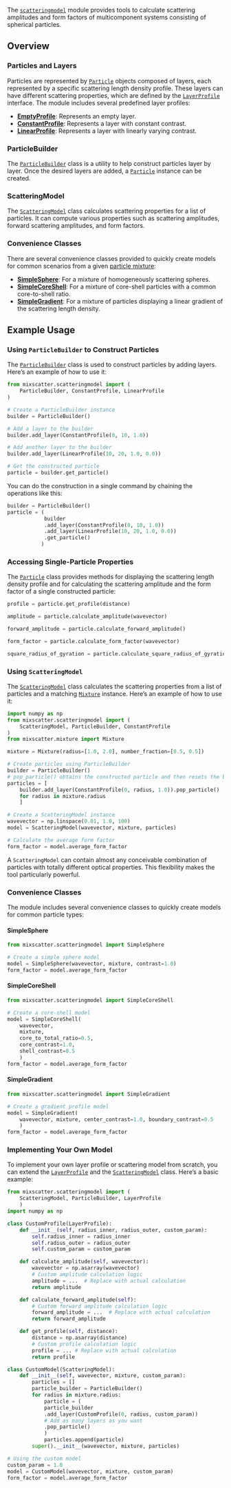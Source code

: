 The [`scatteringmodel`](../api/scatteringmodel_api.md#mixscatter.scatteringmodel) module 
provides tools to calculate scattering amplitudes and form factors of multicomponent systems 
consisting of spherical particles.

## Overview

### Particles and Layers

Particles are represented by [`Particle`](
../api/scatteringmodel_api.md#mixscatter.scatteringmodel.Particle)
objects composed of layers, each represented by a specific scattering length density profile.
These layers can have different scattering properties, which are
defined by the [`LayerProfile`](
../api/scatteringmodel_api.md#mixscatter.scatteringmodel.LayerProfile)
interface. The module includes several predefined layer profiles:

- [**EmptyProfile**](
  ../api/scatteringmodel_api.md#mixscatter.scatteringmodel.EmptyProfile): Represents an
  empty layer.
- [**ConstantProfile**](
  ../api/scatteringmodel_api.md#mixscatter.scatteringmodel.ConstantProfile): Represents a
  layer with constant contrast.
- [**LinearProfile**](
  ../api/scatteringmodel_api.md#mixscatter.scatteringmodel.LinearProfile): Represents a
  layer with linearly varying contrast.

### ParticleBuilder

The [`ParticleBuilder`](
../api/scatteringmodel_api.md#mixscatter.scatteringmodel.ParticleBuilder) class is a
utility to help construct particles layer by layer. Once the desired layers are added, a
[`Particle`](
../api/scatteringmodel_api.md#mixscatter.scatteringmodel.Particle) instance can be created.

### ScatteringModel

The [`ScatteringModel`](
../api/scatteringmodel_api.md#mixscatter.scatteringmodel.ScatteringModel) class
calculates scattering properties for a list of particles. It can compute various properties such
as scattering amplitudes, forward scattering amplitudes, and form factors.

### Convenience Classes

There are several convenience classes provided to quickly create models for common scenarios
from a given [particle mixture](mixtures.md):

- [**SimpleSphere**](
  ../api/scatteringmodel_api.md#mixscatter.scatteringmodel.SimpleSphere): For a mixture of
  homogeneously scattering spheres.
- [**SimpleCoreShell**](
  ../api/scatteringmodel_api.md#mixscatter.scatteringmodel.SimpleCoreShell): For a
  mixture of core-shell particles with a common core-to-shell ratio.
- [**SimpleGradient**](
  ../api/scatteringmodel_api.md#mixscatter.scatteringmodel.SimpleGradient): For a mixture of
  particles displaying a linear gradient of the scattering length density.

## Example Usage

### Using `ParticleBuilder` to Construct Particles

The [`ParticleBuilder`](
../api/scatteringmodel_api.md#mixscatter.scatteringmodel.ParticleBuilder) class is
used to construct particles by adding layers. Here’s an example of how to use it:

```python
from mixscatter.scatteringmodel import (
    ParticleBuilder, ConstantProfile, LinearProfile
)

# Create a ParticleBuilder instance
builder = ParticleBuilder()

# Add a layer to the builder
builder.add_layer(ConstantProfile(0, 10, 1.0))

# Add another layer to the builder
builder.add_layer(LinearProfile(10, 20, 1.0, 0.0))

# Get the constructed particle
particle = builder.get_particle()
```

You can do the construction in a single command by chaining the operations like this:
```python
builder = ParticleBuilder()
particle = (
            builder
            .add_layer(ConstantProfile(0, 10, 1.0))
            .add_layer(LinearProfile(10, 20, 1.0, 0.0))
            .get_particle()
           )
```

### Accessing Single-Particle Properties

The [`Particle`](
../api/scatteringmodel_api.md#mixscatter.scatteringmodel.Particle) class provides methods for
displaying the scattering length density profile and for calculating the scattering amplitude and 
the form factor of a single constructed particle:

```python
profile = particle.get_profile(distance)

amplitude = particle.calculate_amplitude(wavevector)

forward_amplitude = particle.calculate_forward_amplitude()

form_factor = particle.calculate_form_factor(wavevector)

square_radius_of_gyration = particle.calculate_square_radius_of_gyration()
```

### Using `ScatteringModel`

The [`ScatteringModel`](
../api/scatteringmodel_api.md#mixscatter.scatteringmodel.ScatteringModel) class
calculates the scattering properties from a list of particles and a matching [`Mixture`](
../api/mixture_api.md#mixscatter.mixture.Mixture
) instance.
Here’s an example of how to use it:

```python
import numpy as np
from mixscatter.scatteringmodel import (
    ScatteringModel, ParticleBuilder, ConstantProfile
)
from mixscatter.mixture import Mixture

mixture = Mixture(radius=[1.0, 2.0], number_fraction=[0.5, 0.5])

# Create particles using ParticleBuilder
builder = ParticleBuilder()
# pop_particle() obtains the constructed particle and then resets the builder
particles = [
    builder.add_layer(ConstantProfile(0, radius, 1.0)).pop_particle()
    for radius in mixture.radius
    ]

# Create a ScatteringModel instance
wavevector = np.linspace(0.01, 1.0, 100)
model = ScatteringModel(wavevector, mixture, particles)

# Calculate the average form factor
form_factor = model.average_form_factor
```

A `ScatteringModel` can contain almost any conceivable combination of particles with 
totally different optical properties. This flexibility makes the tool particularly powerful.

### Convenience Classes

The module includes several convenience classes to quickly create models for common particle types:

#### SimpleSphere

```python
from mixscatter.scatteringmodel import SimpleSphere

# Create a simple sphere model
model = SimpleSphere(wavevector, mixture, contrast=1.0)
form_factor = model.average_form_factor
```

#### SimpleCoreShell

```python
from mixscatter.scatteringmodel import SimpleCoreShell

# Create a core-shell model
model = SimpleCoreShell(
    wavevector,
    mixture,
    core_to_total_ratio=0.5,
    core_contrast=1.0,
    shell_contrast=0.5
    )
form_factor = model.average_form_factor
```

#### SimpleGradient

```python
from mixscatter.scatteringmodel import SimpleGradient

# Create a gradient profile model
model = SimpleGradient(
    wavevector, mixture, center_contrast=1.0, boundary_contrast=0.5
    )
form_factor = model.average_form_factor
```

### Implementing Your Own Model

To implement your own layer profile or scattering model from scratch, you can extend the
[`LayerProfile`](
../api/scatteringmodel_api.md#mixscatter.scatteringmodel.LayerProfile) and the
[`ScatteringModel`](
../api/scatteringmodel_api.md#mixscatter.scatteringmodel.ScatteringModel) class. Here’s a
basic example:

```python
from mixscatter.scatteringmodel import (
    ScatteringModel, ParticleBuilder, LayerProfile
    )
import numpy as np

class CustomProfile(LayerProfile):
    def __init__(self, radius_inner, radius_outer, custom_param):
        self.radius_inner = radius_inner
        self.radius_outer = radius_outer
        self.custom_param = custom_param

    def calculate_amplitude(self, wavevector):
        wavevector = np.asarray(wavevector)
        # Custom amplitude calculation logic
        amplitude = ...  # Replace with actual calculation
        return amplitude

    def calculate_forward_amplitude(self):
        # Custom forward amplitude calculation logic
        forward_amplitude = ...  # Replace with actual calculation
        return forward_amplitude

    def get_profile(self, distance):
        distance = np.asarray(distance)
        # Custom profile calculation logic
        profile = ... # Replace with actual calculation
        return profile

class CustomModel(ScatteringModel):
    def __init__(self, wavevector, mixture, custom_param):
        particles = []
        particle_builder = ParticleBuilder()
        for radius in mixture.radius:
            particle = (
            particle_builder
            .add_layer(CustomProfile(0, radius, custom_param))
            # Add as many layers as you want
            .pop_particle()
            )
            particles.append(particle)
        super().__init__(wavevector, mixture, particles)

# Using the custom model
custom_param = 1.0
model = CustomModel(wavevector, mixture, custom_param)
form_factor = model.average_form_factor
```
